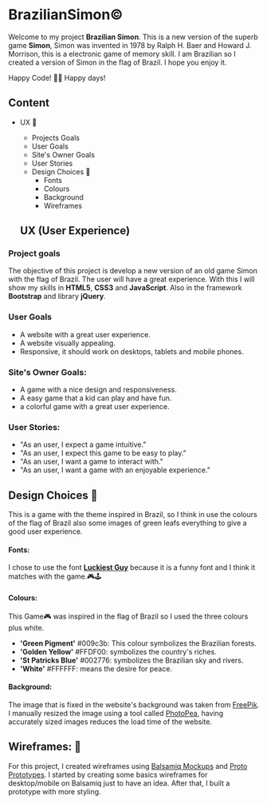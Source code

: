 # BrazilianSimon©

Welcome to my project **Brazilian Simon**. This is a new version of the superb game **Simon**, Simon was invented in 1978 by Ralph H. Baer and Howard J. Morrison, this is a electronic game of memory skill. I am Brazilian so I created a version of Simon in the flag of Brazil. I hope you enjoy it. 

Happy Code! 👨‍💻 Happy days!

  ## Content
+ UX 🎯
  - Projects Goals
  - User Goals
  - Site's Owner Goals
  - User Stories
  - Design Choices 🎨 
    * Fonts
    * Colours
    * Background
    * Wireframes
  
  ## UX (User Experience)
### Project goals
The objective of this project is develop a new version of an old game Simon with the flag of Brazil. The user will have a great experience. With this I will show my skills in **HTML5**, **CSS3** and **JavaScript**. Also in the framework **Bootstrap** and library **jQuery**.

### User Goals
- A website with a great user experience.
- A website visually appealing.
- Responsive, it should work on desktops, tablets and mobile phones.

### Site's Owner Goals:
- A game with a nice design and responsiveness.
- A easy game that a kid can play and have fun.
- a colorful game with a great user experience.

### User Stories:
- "As an user, I expect a game intuitive."
- "As an user, I expect this game to be easy to play."  
- "As an user, I want a game to interact with."  
- "As an user, I want a game with an enjoyable experience."  

## Design Choices 🎨
This is a game with the theme inspired in Brazil, so I think in use the colours of the flag of Brazil also some images of green leafs everything to give a good user experience.

#### Fonts:
I chose to use the font **[Luckiest Guy](https://fonts.google.com/specimen/Luckiest+Guy)** because it is a funny font and I think it matches with the game.🎮🕹

#### Colours:
This Game🎮 was inspired in the flag of Brazil so I used the three colours plus white. 

- **'Green Pigment'** #009c3b:  This colour symbolizes the Brazilian forests.
- **'Golden Yellow'** #FFDF00: symbolizes the country's riches.
- **'St Patricks Blue'** #002776: symbolizes the Brazilian sky and rivers.
- **'White'** #FFFFFF: means the desire for peace.

#### Background:
The image that is fixed in the website's background was taken from [FreePik](https://www.freepik.com/). I manually resized the image using a tool called [PhotoPea](https://www.photopea.com/), having accurately sized images reduces the load time of the website.

## Wireframes: 🔧
For this project, I created wireframes using [Balsamiq Mockups](https://balsamiq.cloud/) and [Proto Prototypes](https://proto.io/). I started by creating some basics wireframes for desktop/mobile on Balsamiq just to have an idea. After that, I built a prototype with more styling.




